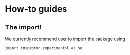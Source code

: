 # How-to guides

## The import!
We currently recommend user to import the package using 
``` { .python }
import inspeqtor.experimental as sq
```